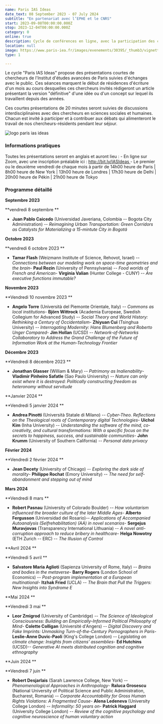```yaml
---
name: Paris IAS Ideas
date_text: 08 September 2023 - 07 July 2024
subtitle: "En partenariat avec l’EPHE et le CNRS"
start: 2023-09-08T00:00:00.000Z
stop: 2023-12-04T00:00:00.000Z
category: 0
online: true
description: Cycle de conférences en ligne, avec la participation des chercheurs en résidence d'écriture
location: null
image: https://www.paris-iea.fr/images/evenements/30395/_thumb3/vignette-generique-site-web-verticale.png
type: 1

---
```



Le cycle "Paris IAS Ideas" propose des présentations courtes de chercheurs de l'Institut d'études avancées de Paris suivies d'échanges avec le public. Ces séances marquent le début de résidences d'écriture d'un mois au cours desquelles ces chercheurs invités rédigeront un article présentant la version "définitive" d'une idée ou d'un concept sur lequel ils travaillent depuis des années.

Ces courtes présentations de 20 minutes seront suivies de discussions interdisciplinaires avec des chercheurs en sciences sociales et humaines. Chacun est invité à participer et à contribuer aux débats qui alimenteront le travail de nos chercheurs-résidents pendant leur séjour.

![logo paris ias ideas](https://www.paris-iea.fr/images/logo_paris_ias_ideas.png)

### Informations pratiques

Toutes les présentations seront en anglais et auront lieu :
\- En ligne sur Zoom, avec une inscription préalable ici : [http://bit.ly/IASIdeas
](http://bit.ly/IASIdeas)\- Le premier ou le deuxième vendredi de chaque mois à partir de 14h00 heure de Paris | 8h00 heure de New York | 13h00 heure de Londres | 17h30 heure de Delhi | 20h00 heure de Pékin | 21h00 heure de Tokyo

### Programme détaillé

**Septembre 2023**

**vendredi 8 septembre
**

-   **Juan Pablo Caicedo** (Universidad Javeriana, Colombia -- Bogota City Administration) -- *Reimagining Urban Transportation: Green Corridors as Catalysts for Materializing a 15-mintute City in Bogotá*

**Octobre 2023**

**vendredi 6 octobre 2023
**

-   **Tamar Flash** (Weizmann Institute of Science, Rehovot, Israel) -- *Connections between our modeling work on space-time geometries and the brain*-   **Paul Rozin** (University of Pennsylvania) -- *Food worlds of French and American*-   **Virginia Valian** (Hunter College - CUNY) -- *Are executive functions immutable?*

**Novembre 2023**

**Vendredi 10 novembre 2023
**

-   **Angelo Torre** (Università del Piemonte Orientale, Italy) -- *Commons as local institutions*-   **Björn Wittrock** (Academia Europeae, Swedish Collegium for Advanced Study) -- *Social Theory and World History: Rethinking a Century of Occidentalism*-   **Zhiyuan Cui** (Tsinghua University) -- *Interrogating Modernity: Hans Blumenberg and Roberto Unger Compared*-   **Jim Hollan** (UCSD) -- *Network-of-Networks Collaboratory to Address the Grand Challenge of the Future of Information Work at the Human-Technology Frontier*

**Décembre 2023**

**Vendredi 8 décembre 2023
**

-   **Jonathan Glasser** (William & Mary) -- *Patrimony as Inalienability*-   **Vladimir Pinheiro Safatle** (Sao Paulo University) -- *Nature can only exist where it is destroyed: Politically constructing freedom as heteronomy without servitude*

**Janvier 2024
**

**Vendredi 5 janvier 2024
**

-   **Andrea Pinotti** (Università Statale di Milano) -- *Cyber-Theo. Reflections on the Theological roots of Contemporary digital Technologies*-   **Uichol Kim** (Inha University) -- *Understanding the software of the mind, co-creativity, and cultural transformations: With a specific focus on the secrets to happiness, success, and sustainable communities*-   **John Krumm** (University of Southern California) -- *Personal data privacy*

**Février 2024**

**Vendredi 2 février 2024
**

-   **Jean Decety** (University of Chicago) -- *Exploring the dark side of morality*-   **Philippe Rochat** (Emory University) -- *The need for self-abandonment and stepping out of mind*

**Mars 2024**

**Vendredi 8 mars
**

-   **Robert Pasnau** (University of Colorado Boulder) -- *How voluntarism influenced the broader culture of the later Middle Ages*-   **Alberto Fergusson** (Universidad del Rosario)-- *Applications of Accompanied Autoanalysis (Selfrehabilitation) (AA) in novel scenarios*-   **Sergejus Muravjovas** (Transparency International Lithuania) -- *A novel anti-corruption approach to reduce bribery in healthcare*-   **Helga Nowotny** (ETH Zurich -- ERC) -- *The Illusion of Control*

**Avril 2024
**

**Vendredi 5 avril
**

-   **Salvatore Maria Aglioti** (Sapienza University of Rome, Italy) -- *Brains and bodies in the metaverse*-   **Barry Rogers** (London School of Economics) -- *Post-program implementation at a European multinational*-   **Itzhak Fried** (UCLA) -- *The Brain that Pull the Triggers: New Insights into Syndrome E*

**Mai 2024
**

**Vendredi 3 mai
**

-   **Leor Zmigrod** (University of Cambridge) -- *The Science of Ideological Consciousness: Building an Empirically-Informed Political Philosophy of Mind*-   **Colette Colligan** (Université d'Angers) -- *Digital Discovery and Fake Imprints: Unmasking Turn-of-the-Century Pornographers in Paris*-   **Leslie-Anne Duvic-Paoli** (King's College London) -- *Legislating on climate change: Insights from citizens' assemblies*-   **Ed Hutchins** (UCSD)-- *Generative AI meets distributed cognition and cognitive ethnography*

**Juin 2024
**

**Vendredi 7 juin
**

-   **Robert Desjarlais** (Sarah Lawrence College, New York) -- *Phenomenological Approaches in Anthropology*-   **Raluca Grosescu** (National University of Political Science and Public Administration, Bucharest, Romania) -- *Corporate Accountability for Gross Human Rights Violations: A Fragmented Cause*-   **Alena Ledeneva** (University College London) -- *Informality: 50 years on*-   **Patrick Haggard** (University College London) -- *Review of the cognitive psychology and cognitive neuroscience of human voluntary action*